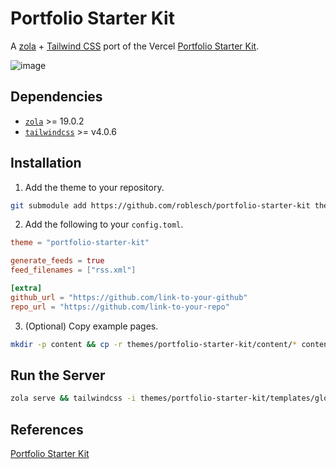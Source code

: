 # Portfolio Starter Kit

A [zola](https://github.com/getzola/zola) + [Tailwind CSS](https://tailwindcss.com/) port of the 
Vercel [Portfolio Starter Kit](https://vercel.com/templates/next.js/portfolio-starter-kit).

![image](https://github.com/user-attachments/assets/739812bd-8197-420c-9500-fea4b9f93101)

## Dependencies

- [`zola`](https://github.com/getzola/zola/releases) >= 19.0.2
- [`tailwindcss`](https://tailwindcss.com/blog/standalone-cli) >= v4.0.6

## Installation

1. Add the theme to your repository.

```sh
git submodule add https://github.com/roblesch/portfolio-starter-kit themes/portfolio-starter-kit
```

2. Add the following to your `config.toml`.

```toml
theme = "portfolio-starter-kit"

generate_feeds = true
feed_filenames = ["rss.xml"]

[extra]
github_url = "https://github.com/link-to-your-github"
repo_url = "https://github.com/link-to-your-repo"
```

3. (Optional) Copy example pages.

```sh
mkdir -p content && cp -r themes/portfolio-starter-kit/content/* content/
```

## Run the Server

```sh
zola serve && tailwindcss -i themes/portfolio-starter-kit/templates/global.css -o public/global.css --watch
``` 

## References

[Portfolio Starter Kit](https://vercel.com/templates/next.js/portfolio-starter-kit)
